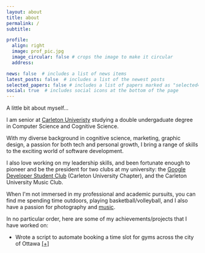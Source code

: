 ```yaml
---
layout: about
title: about
permalink: /
subtitle: 

profile:
  align: right
  image: prof_pic.jpg
  image_circular: false # crops the image to make it circular
  address: 

news: false  # includes a list of news items
latest_posts: false  # includes a list of the newest posts
selected_papers: false # includes a list of papers marked as "selected={true}"
social: true  # includes social icons at the bottom of the page
---
```

A little bit about myself...

I am senior at [Carleton Univeristy](https://carleton.ca/) studying a double undergaduate degree in Computer Science and Cognitive Science.

With my diverse background in cognitive science, marketing, graphic design, a passion for both tech and personal growth, I bring a range of skills to the exciting world of software development.

I also love working on my leadership skills, and been fortunate enough to pioneer and be the president for two clubs at my university: the [Google Developer Student Club](https://gdsc.community.dev/) (Carleton University Chapter), and the Carleton University Music Club.

When I'm not immersed in my professional and academic pursuits, you can find me spending time outdoors, playing basketball/volleyball, and I also have a passion for photography and [music](https://soundcloud.com/saurabh-kishore).



In no particular order, here are some of my achievements/projects that I have worked on:

- Wrote a script to automate booking a time slot for gyms across the city of Ottawa [[+]](https://github.com/gksaurabh/OttawaGym-BookingAutomation)